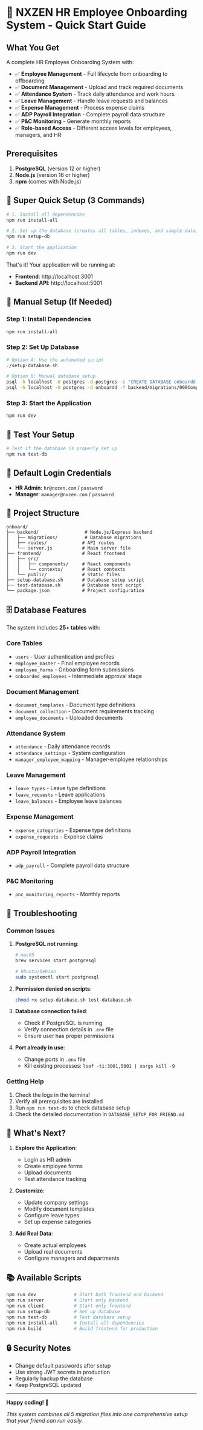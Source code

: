 # 🚀 NXZEN HR Employee Onboarding System - Quick Start Guide

## What You Get

A complete HR Employee Onboarding System with:

- ✅ **Employee Management** - Full lifecycle from onboarding to offboarding
- ✅ **Document Management** - Upload and track required documents
- ✅ **Attendance System** - Track daily attendance and work hours
- ✅ **Leave Management** - Handle leave requests and balances
- ✅ **Expense Management** - Process expense claims
- ✅ **ADP Payroll Integration** - Complete payroll data structure
- ✅ **P&C Monitoring** - Generate monthly reports
- ✅ **Role-based Access** - Different access levels for employees, managers, and HR

## Prerequisites

1. **PostgreSQL** (version 12 or higher)
2. **Node.js** (version 16 or higher)
3. **npm** (comes with Node.js)

## 🎯 Super Quick Setup (3 Commands)

```bash
# 1. Install all dependencies
npm run install-all

# 2. Set up the database (creates all tables, indexes, and sample data)
npm run setup-db

# 3. Start the application
npm run dev
```

That's it! Your application will be running at:

- **Frontend**: http://localhost:3001
- **Backend API**: http://localhost:5001

## 🔧 Manual Setup (If Needed)

### Step 1: Install Dependencies

```bash
npm run install-all
```

### Step 2: Set Up Database

```bash
# Option A: Use the automated script
./setup-database.sh

# Option B: Manual database setup
psql -h localhost -U postgres -d postgres -c "CREATE DATABASE onboardd;"
psql -h localhost -U postgres -d onboardd -f backend/migrations/000CompleteDatabaseSetup.sql
```

### Step 3: Start the Application

```bash
npm run dev
```

## 🧪 Test Your Setup

```bash
# Test if the database is properly set up
npm run test-db
```

## 🔑 Default Login Credentials

- **HR Admin**: `hr@nxzen.com` / `password`
- **Manager**: `manager@nxzen.com` / `password`

## 📁 Project Structure

```
onboard/
├── backend/                 # Node.js/Express backend
│   ├── migrations/          # Database migrations
│   ├── routes/             # API routes
│   └── server.js           # Main server file
├── frontend/               # React frontend
│   ├── src/
│   │   ├── components/     # React components
│   │   └── contexts/       # React contexts
│   └── public/             # Static files
├── setup-database.sh       # Database setup script
├── test-database.sh        # Database test script
└── package.json            # Project configuration
```

## 🗄️ Database Features

The system includes **25+ tables** with:

### Core Tables

- `users` - User authentication and profiles
- `employee_master` - Final employee records
- `employee_forms` - Onboarding form submissions
- `onboarded_employees` - Intermediate approval stage

### Document Management

- `document_templates` - Document type definitions
- `document_collection` - Document requirements tracking
- `employee_documents` - Uploaded documents

### Attendance System

- `attendance` - Daily attendance records
- `attendance_settings` - System configuration
- `manager_employee_mapping` - Manager-employee relationships

### Leave Management

- `leave_types` - Leave type definitions
- `leave_requests` - Leave applications
- `leave_balances` - Employee leave balances

### Expense Management

- `expense_categories` - Expense type definitions
- `expense_requests` - Expense claims

### ADP Payroll Integration

- `adp_payroll` - Complete payroll data structure

### P&C Monitoring

- `pnc_monitoring_reports` - Monthly reports

## 🚨 Troubleshooting

### Common Issues

1. **PostgreSQL not running**:

   ```bash
   # macOS
   brew services start postgresql

   # Ubuntu/Debian
   sudo systemctl start postgresql
   ```

2. **Permission denied on scripts**:

   ```bash
   chmod +x setup-database.sh test-database.sh
   ```

3. **Database connection failed**:

   - Check if PostgreSQL is running
   - Verify connection details in `.env` file
   - Ensure user has proper permissions

4. **Port already in use**:
   - Change ports in `.env` file
   - Kill existing processes: `lsof -ti:3001,5001 | xargs kill -9`

### Getting Help

1. Check the logs in the terminal
2. Verify all prerequisites are installed
3. Run `npm run test-db` to check database setup
4. Check the detailed documentation in `DATABASE_SETUP_FOR_FRIEND.md`

## 🎉 What's Next?

1. **Explore the Application**:

   - Login as HR admin
   - Create employee forms
   - Upload documents
   - Test attendance tracking

2. **Customize**:

   - Update company settings
   - Modify document templates
   - Configure leave types
   - Set up expense categories

3. **Add Real Data**:
   - Create actual employees
   - Upload real documents
   - Configure managers and departments

## 📚 Available Scripts

```bash
npm run dev              # Start both frontend and backend
npm run server           # Start only backend
npm run client           # Start only frontend
npm run setup-db         # Set up database
npm run test-db          # Test database setup
npm run install-all      # Install all dependencies
npm run build            # Build frontend for production
```

## 🔒 Security Notes

- Change default passwords after setup
- Use strong JWT secrets in production
- Regularly backup the database
- Keep PostgreSQL updated

---

**Happy coding! 🚀**

_This system combines all 5 migration files into one comprehensive setup that your friend can run easily._

